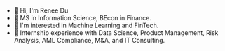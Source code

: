 ### 

<!--
**ReneeDu320/ReneeDu320** is a ✨ _special_ ✨ repository because its `README.md` (this file) appears on your GitHub profile.

Here are some ideas to get you started:

- 🔭 I’m currently working on ...
- 🌱 I’m currently learning ...
- 👯 I’m looking to collaborate on ...
- 🤔 I’m looking for help with ...
- 💬 Ask me about ...
- 📫 How to reach me: ...
- 😄 Pronouns: ...
- ⚡ Fun fact: ...
-->

- 👋 Hi, I'm Renee Du
- 🌱 MS in Information Science, BEcon in Finance.
- 🎀 I'm interested in Machine Learning and FinTech.
- 👯 Internship experience with Data Science, Product Management, Risk Analysis, AML Compliance, M&A, and IT Consulting.


